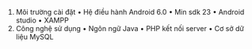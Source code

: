 1.	Môi trường cài đặt
•	Hệ điều hành Android 6.0
•	Min sdk 23
•	Android studio
•	XAMPP
2. Công nghệ sử dụng
•	Ngôn ngữ Java
•	PHP kết nối server
•	Cơ sở dữ liệu MySQL


